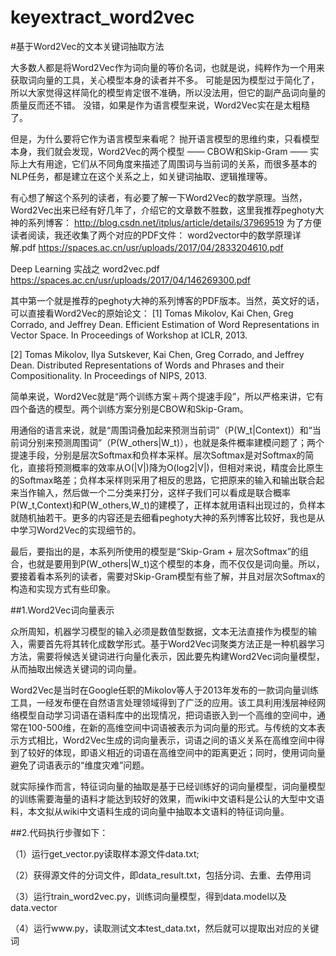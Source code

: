 # keyextract_word2vec
#基于Word2Vec的文本关键词抽取方法

  大多数人都是将Word2Vec作为词向量的等价名词，也就是说，纯粹作为一个用来获取词向量的工具，关心模型本身的读者并不多。
可能是因为模型过于简化了，所以大家觉得这样简化的模型肯定很不准确，所以没法用，但它的副产品词向量的质量反而还不错。
没错，如果是作为语言模型来说，Word2Vec实在是太粗糙了。

  但是，为什么要将它作为语言模型来看呢？
抛开语言模型的思维约束，只看模型本身，我们就会发现，Word2Vec的两个模型 —— CBOW和Skip-Gram —— 实际上大有用途，它们从不同角度来描述了周围词与当前词的关系，而很多基本的NLP任务，都是建立在这个关系之上，如关键词抽取、逻辑推理等。

  有心想了解这个系列的读者，有必要了解一下Word2Vec的数学原理。当然，Word2Vec出来已经有好几年了，介绍它的文章数不胜数，这里我推荐peghoty大神的系列博客：
  http://blog.csdn.net/itplus/article/details/37969519
  为了方便读者阅读，我还收集了两个对应的PDF文件：
word2vector中的数学原理详解.pdf   https://spaces.ac.cn/usr/uploads/2017/04/2833204610.pdf

Deep Learning 实战之 word2vec.pdf   https://spaces.ac.cn/usr/uploads/2017/04/146269300.pdf

其中第一个就是推荐的peghoty大神的系列博客的PDF版本。当然，英文好的话，可以直接看Word2Vec的原始论文：
[1] Tomas Mikolov, Kai Chen, Greg Corrado, and Jeffrey Dean. Efficient Estimation of Word Representations in Vector Space. In Proceedings of Workshop at ICLR, 2013.

[2] Tomas Mikolov, Ilya Sutskever, Kai Chen, Greg Corrado, and Jeffrey Dean. Distributed Representations of Words and Phrases and their Compositionality. In Proceedings of NIPS, 2013.


简单来说，Word2Vec就是“两个训练方案＋两个提速手段”，所以严格来讲，它有四个备选的模型。两个训练方案分别是CBOW和Skip-Gram。

  用通俗的语言来说，就是“周围词叠加起来预测当前词”（P(W_t|Context)）和“当前词分别来预测周围词”（P(W_others|W_t)），也就是条件概率建模问题了；两个提速手段，分别是层次Softmax和负样本采样。层次Softmax是对Softmax的简化，直接将预测概率的效率从O(|V|)降为O(log2|V|)，但相对来说，精度会比原生的Softmax略差；负样本采样则采用了相反的思路，它把原来的输入和输出联合起来当作输入，然后做一个二分类来打分，这样子我们可以看成是联合概率P(W_t,Context)和P(W_others,W_t)的建模了，正样本就用语料出现过的，负样本就随机抽若干。更多的内容还是去细看peghoty大神的系列博客比较好，我也是从中学习Word2Vec的实现细节的。

  最后，要指出的是，本系列所使用的模型是“Skip-Gram + 层次Softmax”的组合，也就是要用到P(W_others|W_t)这个模型的本身，而不仅仅是词向量。所以，要接着看本系列的读者，需要对Skip-Gram模型有些了解，并且对层次Softmax的构造和实现方式有些印象。
  
  ##1.Word2Vec词向量表示
  
  众所周知，机器学习模型的输入必须是数值型数据，文本无法直接作为模型的输入，需要首先将其转化成数学形式。基于Word2Vec词聚类方法正是一种机器学习方法，需要将候选关键词进行向量化表示，因此要先构建Word2Vec词向量模型，从而抽取出候选关键词的词向量。

  Word2Vec是当时在Google任职的Mikolov等人于2013年发布的一款词向量训练工具，一经发布便在自然语言处理领域得到了广泛的应用。该工具利用浅层神经网络模型自动学习词语在语料库中的出现情况，把词语嵌入到一个高维的空间中，通常在100-500维，在新的高维空间中词语被表示为词向量的形式。与传统的文本表示方式相比，Word2Vec生成的词向量表示，词语之间的语义关系在高维空间中得到了较好的体现，即语义相近的词语在高维空间中的距离更近；同时，使用词向量避免了词语表示的“维度灾难”问题。

  就实际操作而言，特征词向量的抽取是基于已经训练好的词向量模型，词向量模型的训练需要海量的语料才能达到较好的效果，而wiki中文语料是公认的大型中文语料，本文拟从wiki中文语料生成的词向量中抽取本文语料的特征词向量。
  

##2.代码执行步骤如下：

（1）运行get_vector.py读取样本源文件data.txt;

（2）获得源文件的分词文件，即data_result.txt，包括分词、去重、去停用词

（3）运行train_word2vec.py，训练词向量模型，得到data.model以及data.vector

（4）运行www.py，读取测试文本test_data.txt，然后就可以提取出对应的关键词
